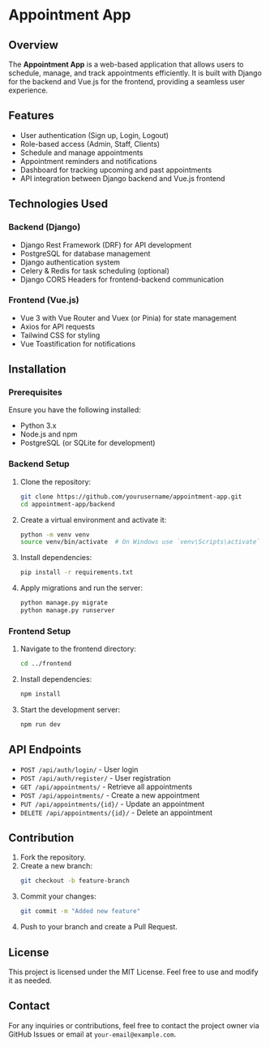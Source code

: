 # Appointment App

## Overview
The **Appointment App** is a web-based application that allows users to schedule, manage, and track appointments efficiently. It is built with Django for the backend and Vue.js for the frontend, providing a seamless user experience.

## Features
- User authentication (Sign up, Login, Logout)
- Role-based access (Admin, Staff, Clients)
- Schedule and manage appointments
- Appointment reminders and notifications
- Dashboard for tracking upcoming and past appointments
- API integration between Django backend and Vue.js frontend

## Technologies Used
### Backend (Django)
- Django Rest Framework (DRF) for API development
- PostgreSQL for database management
- Django authentication system
- Celery & Redis for task scheduling (optional)
- Django CORS Headers for frontend-backend communication

### Frontend (Vue.js)
- Vue 3 with Vue Router and Vuex (or Pinia) for state management
- Axios for API requests
- Tailwind CSS for styling
- Vue Toastification for notifications

## Installation

### Prerequisites
Ensure you have the following installed:
- Python 3.x
- Node.js and npm
- PostgreSQL (or SQLite for development)

### Backend Setup
1. Clone the repository:
   ```sh
   git clone https://github.com/yourusername/appointment-app.git
   cd appointment-app/backend
   ```
2. Create a virtual environment and activate it:
   ```sh
   python -m venv venv
   source venv/bin/activate  # On Windows use `venv\Scripts\activate`
   ```
3. Install dependencies:
   ```sh
   pip install -r requirements.txt
   ```
4. Apply migrations and run the server:
   ```sh
   python manage.py migrate
   python manage.py runserver
   ```

### Frontend Setup
1. Navigate to the frontend directory:
   ```sh
   cd ../frontend
   ```
2. Install dependencies:
   ```sh
   npm install
   ```
3. Start the development server:
   ```sh
   npm run dev
   ```

## API Endpoints
- `POST /api/auth/login/` - User login
- `POST /api/auth/register/` - User registration
- `GET /api/appointments/` - Retrieve all appointments
- `POST /api/appointments/` - Create a new appointment
- `PUT /api/appointments/{id}/` - Update an appointment
- `DELETE /api/appointments/{id}/` - Delete an appointment

## Contribution
1. Fork the repository.
2. Create a new branch:
   ```sh
   git checkout -b feature-branch
   ```
3. Commit your changes:
   ```sh
   git commit -m "Added new feature"
   ```
4. Push to your branch and create a Pull Request.

## License
This project is licensed under the MIT License. Feel free to use and modify it as needed.

## Contact
For any inquiries or contributions, feel free to contact the project owner via GitHub Issues or email at `your-email@example.com`.

